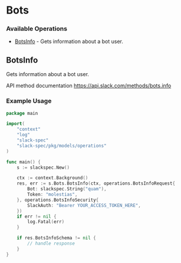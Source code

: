 # Bots

### Available Operations

* [BotsInfo](#botsinfo) - Gets information about a bot user.

## BotsInfo

Gets information about a bot user.

API method documentation
<https://api.slack.com/methods/bots.info>

### Example Usage

```go
package main

import(
	"context"
	"log"
	"slack-spec"
	"slack-spec/pkg/models/operations"
)

func main() {
    s := slackspec.New()

    ctx := context.Background()
    res, err := s.Bots.BotsInfo(ctx, operations.BotsInfoRequest{
        Bot: slackspec.String("quam"),
        Token: "molestias",
    }, operations.BotsInfoSecurity{
        SlackAuth: "Bearer YOUR_ACCESS_TOKEN_HERE",
    })
    if err != nil {
        log.Fatal(err)
    }

    if res.BotsInfoSchema != nil {
        // handle response
    }
}
```
